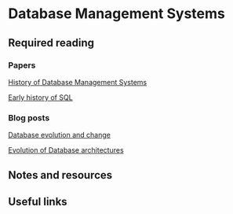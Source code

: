 # Database Management Systems

## Required reading

### Papers

[History of Database Management Systems](dbms_history_paper.pdf)

[Early history of SQL](early_history_sql_paper.pdf)

### Blog posts

[Database evolution and change](https://medium.com/@rpolding/databases-evolution-and-change-29b8abe9df3e)

[Evolution of Database architectures](https://blogs.oracle.com/timesten/the-evolution-of-db-architectures)

## Notes and resources

## Useful links

